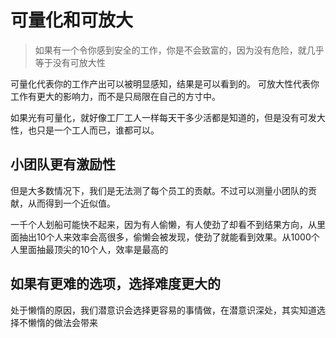# 可量化和可放大

> 如果有一个令你感到安全的工作，你是不会致富的，因为没有危险，就几乎等于没有可放大性

可量化代表你的工作产出可以被明显感知，结果是可以看到的。
可放大性代表你工作有更大的影响力，而不是只局限在自己的方寸中。

如果光有可量化，就好像工厂工人一样每天干多少活都是知道的，但是没有可发大性，也只是一个工人而已，谁都可以。

## 小团队更有激励性

但是大多数情况下，我们是无法测了每个员工的贡献。不过可以测量小团队的贡献，从而得到一个近似值。

一千个人划船可能快不起来，因为有人偷懒，有人使劲了却看不到结果方向，从里面抽出10个人来效率会高很多，偷懒会被发现，使劲了就能看到效果。从1000个人里面抽最顶尖的10个人，效率是最高的

## 如果有更难的选项，选择难度更大的

处于懒惰的原因，我们潜意识会选择更容易的事情做，在潜意识深处，其实知道选择不懒惰的做法会带来
